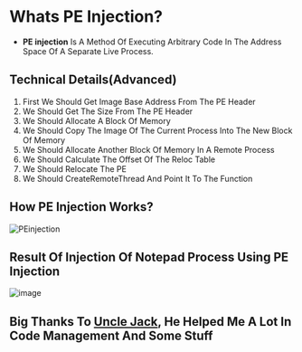 # Whats  PE Injection?
- **PE injection** Is A Method Of Executing Arbitrary Code In The Address Space Of A Separate Live Process.
## Technical Details(Advanced)
1) First We Should Get Image Base Address From The PE Header
2) We Should Get The Size From The PE Header
3) We Should Allocate A Block Of Memory
4) We Should Copy The Image Of The Current Process Into The New Block Of Memory
5) We Should Allocate Another Block Of Memory In A Remote Process
6) We Should Calculate The Offset Of The Reloc Table
7) We Should Relocate The PE
8) We Should CreateRemoteThread And Point It To The Function
## How PE Injection Works?
![PEinjection](https://user-images.githubusercontent.com/107004485/184161972-3116df4b-2a48-4cc4-ae4c-c63c73599531.gif)
## Result Of Injection Of Notepad Process Using PE Injection
![image](https://user-images.githubusercontent.com/107004485/184226015-2489b041-568e-4f37-bff7-4a873e769a49.png)

## Big Thanks To [Uncle Jack](https://github.com/UncleJ4ck), He Helped Me A Lot In Code Management And Some Stuff
